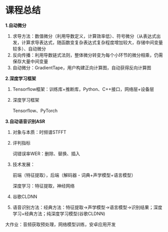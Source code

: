 # 课程总结

**1.自动微分**

1. 求导方法：数值微分（利用导数定义，计算效率低）、符号微分（从表达式出发，计算求导表达式，随函数变复杂表达式复杂程度增加较大，存储中间变量较多）、自动微分
2. 反向传播：利用导数链式法则，整体微分转变为每个小环节的微分相乘，仍需保存大量中间变量
3. 自动微分：GradientTape，用户构建正向计算图，自动获得反向计算图



**2.深度学习框架**

1. Tensorflow框架：训练库+推断库，Python、C++接口，网络层+设备层

2. 深度学习框架

   Tensorflow、PyTorch



**3.自动语音识别ASR**

1. 对象与本质：时频谱STFFT

2. 评判指标

   词错误率WER：删除、替换、插入

3. 技术发展：

   前端（特征提取），后端（解码器 - 词典+声学模型+语言模型）

   深度学习：特征提取，神经网络

4. 谷歌CLDNN

5. 语音识别方法：经典方法：特征提取->声学模型->语言模型->识别结果；深度学习+经典方法；纯深度学习模型(谷歌CLDNN)

   

   

大作业：音频获取预处理，网络模型训练，安卓应用开发